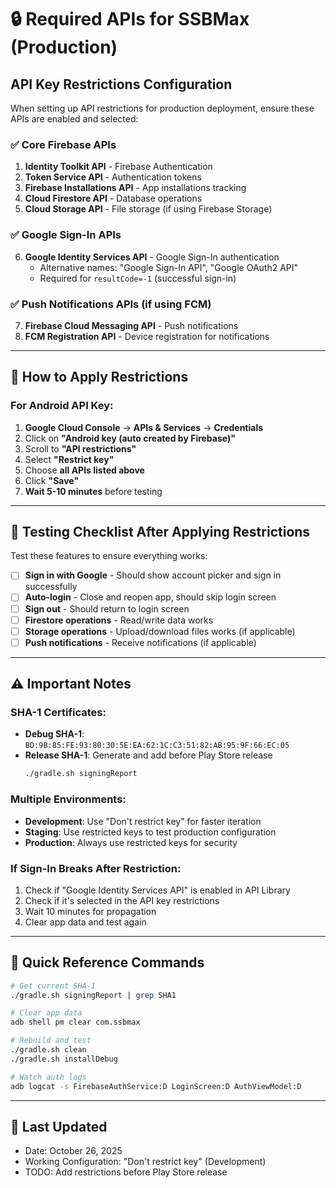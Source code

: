 # 🔒 Required APIs for SSBMax (Production)

## API Key Restrictions Configuration

When setting up API restrictions for production deployment, ensure these APIs are enabled and selected:

### ✅ **Core Firebase APIs**
1. **Identity Toolkit API** - Firebase Authentication
2. **Token Service API** - Authentication tokens
3. **Firebase Installations API** - App installations tracking
4. **Cloud Firestore API** - Database operations
5. **Cloud Storage API** - File storage (if using Firebase Storage)

### ✅ **Google Sign-In APIs**
6. **Google Identity Services API** - Google Sign-In authentication
   - Alternative names: "Google Sign-In API", "Google OAuth2 API"
   - Required for `resultCode=-1` (successful sign-in)

### ✅ **Push Notifications APIs** (if using FCM)
7. **Firebase Cloud Messaging API** - Push notifications
8. **FCM Registration API** - Device registration for notifications

---

## 🔧 How to Apply Restrictions

### For Android API Key:

1. **Google Cloud Console** → **APIs & Services** → **Credentials**
2. Click on **"Android key (auto created by Firebase)"**
3. Scroll to **"API restrictions"**
4. Select **"Restrict key"**
5. Choose **all APIs listed above**
6. Click **"Save"**
7. **Wait 5-10 minutes** before testing

---

## 🧪 Testing Checklist After Applying Restrictions

Test these features to ensure everything works:

- [ ] **Sign in with Google** - Should show account picker and sign in successfully
- [ ] **Auto-login** - Close and reopen app, should skip login screen
- [ ] **Sign out** - Should return to login screen
- [ ] **Firestore operations** - Read/write data works
- [ ] **Storage operations** - Upload/download files works (if applicable)
- [ ] **Push notifications** - Receive notifications (if applicable)

---

## ⚠️ Important Notes

### SHA-1 Certificates:
- **Debug SHA-1**: `BD:9B:85:FE:93:80:30:5E:EA:62:1C:C3:51:82:AB:95:9F:66:EC:05`
- **Release SHA-1**: Generate and add before Play Store release
  ```bash
  ./gradle.sh signingReport
  ```

### Multiple Environments:
- **Development**: Use "Don't restrict key" for faster iteration
- **Staging**: Use restricted keys to test production configuration
- **Production**: Always use restricted keys for security

### If Sign-In Breaks After Restriction:
1. Check if "Google Identity Services API" is enabled in API Library
2. Check if it's selected in the API key restrictions
3. Wait 10 minutes for propagation
4. Clear app data and test again

---

## 🔄 Quick Reference Commands

```bash
# Get current SHA-1
./gradle.sh signingReport | grep SHA1

# Clear app data
adb shell pm clear com.ssbmax

# Rebuild and test
./gradle.sh clean
./gradle.sh installDebug

# Watch auth logs
adb logcat -s FirebaseAuthService:D LoginScreen:D AuthViewModel:D
```

---

## 📅 Last Updated
- Date: October 26, 2025
- Working Configuration: "Don't restrict key" (Development)
- TODO: Add restrictions before Play Store release

